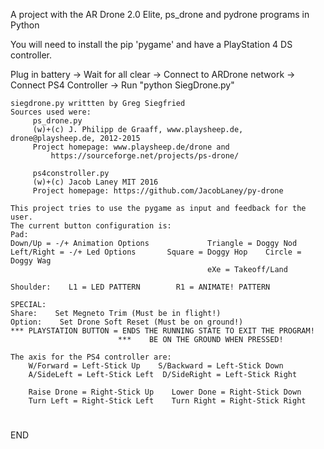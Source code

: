 A project with the AR Drone 2.0 Elite, ps_drone and pydrone programs in Python

You will need to install the pip 'pygame' and have a PlayStation 4 DS controller.

Plug in battery -> Wait for all clear -> Connect to ARDrone network -> Connect PS4 Controller -> Run "python SiegDrone.py"

    siegdrone.py writtten by Greg Siegfried
    Sources used were:
         ps_drone.py
         (w)+(c) J. Philipp de Graaff, www.playsheep.de, drone@playsheep.de, 2012-2015
         Project homepage: www.playsheep.de/drone and 
             https://sourceforge.net/projects/ps-drone/

         ps4constroller.py
         (w)+(c) Jacob Laney MIT 2016
         Project homepage: https://github.com/JacobLaney/py-drone

    This project tries to use the pygame as input and feedback for the user.
    The current button configuration is:
    Pad:
    Down/Up = -/+ Animation Options             Triangle = Doggy Nod
    Left/Right = -/+ Led Options       Square = Doggy Hop    Circle = Doggy Wag
                                                eXe = Takeoff/Land

    Shoulder:    L1 = LED PATTERN        R1 = ANIMATE! PATTERN

    SPECIAL:    
    Share:    Set Megneto Trim (Must be in flight!)
    Option:    Set Drone Soft Reset (Must be on ground!)
    *** PLAYSTATION BUTTON = ENDS THE RUNNING STATE TO EXIT THE PROGRAM!
                            ***    BE ON THE GROUND WHEN PRESSED!

    The axis for the PS4 controller are:
        W/Forward = Left-Stick Up    S/Backward = Left-Stick Down
        A/SideLeft = Left-Stick Left  D/SideRight = Left-Stick Right
       
        Raise Drone = Right-Stick Up    Lower Done = Right-Stick Down
        Turn Left = Right-Stick Left    Turn Right = Right-Stick Right
#
###
#####
 END
